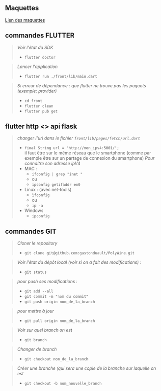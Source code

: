 ## Maquettes

<a href="https://www.figma.com/proto/3vyjWRazGmI9xCGPG7ij4v?node-id=0-1&t=0FpNm5Ffpij5tY2E-6"> 
Lien des maquettes 
</a>

## commandes FLUTTER
> *Voir l'état du SDK* 
> - `flutter doctor`

> *Lancer l'application* 
> - `flutter run ./front/lib/main.dart`

> *Si erreur de dépendance : que flutter ne trouve pas les paquets (exemple: provider)* 
> - `cd front`
> - `flutter clean`
> - `flutter pub get`


## flutter http <> api flask
> *changer l'url dans le fichier `front/lib/pages/fetch/url.dart`* 
> - `final String url = 'http://mon_ipv4:5001/';`
> <br /> il faut être sur le même réseau que le smartphone (comme par exemple être sur un partage de connexion du smartphone)
> *Pour connaitre son adresse ipV4*
> - MAC :
>   - `ifconfig | grep "inet "`
>   - ou
>   - `ipconfig getifaddr en0`
> - Linux : (avec net-tools)
>   - `ìfconfig`
>   - ou
>   - `ip -a`
> - Windows
>   - `ipconfig`    
   


## commandes GIT
> *Cloner le repository* 
> - `git clone git@github.com:gastonduault/PolyWine.git`

> *Voir l'état du dépôt local (voir si on a fait des modifications) :* 
> - `git status`

> *pour push ses modifications :* 
> - `git add --all`
> - `git commit -m "nom du commit"`
> - `git push origin nom_de_la_branch`

> *pour mettre à jour*
>- `git pull origin nom_de_la_branch`

> *Voir sur quel branch on est*
>- `git branch`

> *Changer de branch*
>- `git checkout nom_de_la_branch`

> *Créer une branche (qui sera une copie de la branche sur laquelle on est*
>- `git checkout -b nom_nouvelle_branch`
